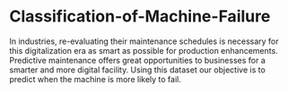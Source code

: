 # Classification-of-Machine-Failure
In industries, re-evaluating their maintenance schedules is necessary for this digitalization era as smart as possible for production enhancements. Predictive maintenance offers great opportunities to businesses for a smarter and more digital facility. Using this dataset our objective is to predict when the machine is more likely to fail.
